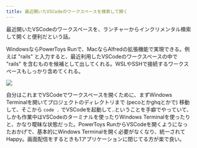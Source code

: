 ```yaml
---
title: 最近開いたVSCodeのワークスペースを検索して開く
---
```


最近開いたVSCodeのワークスペースを、ランチャーからインクリメンタル検索して開くと便利だという話。

WindowsならPowerToys Runで、MacならAlfredの拡張機能で実現できる。例えば "rails" と入力すると、最近利用したVSCodeのワークスペースの中で "rails" を含むものを候補として出してくれる。WSLやSSHで接続するワークスペースもしっかり含めてくれる。

![](https://i.imgur.com/x93x5vTh.png)

自分はこれまでVSCodeでワークスペースを開くために、まずWindows Terminalを開いてプロジェクトのディレクトリまで (pecoとかghqとかで) 移動して、そこから `code .` でVSCodeを起動して‥ということを手癖でやっていて、しかも作業中はVSCodeのターミナルを使ったりWindows Terminalを使ったりと、かなり曖昧な状態だった。PowerToys RunからVSCodeを開くようになったおかげで、基本的にWindows Terminalを開く必要がなくなり、統一されてHappy。画面配信をするときも1アプリケーションに閉じてる方が楽で良い。
